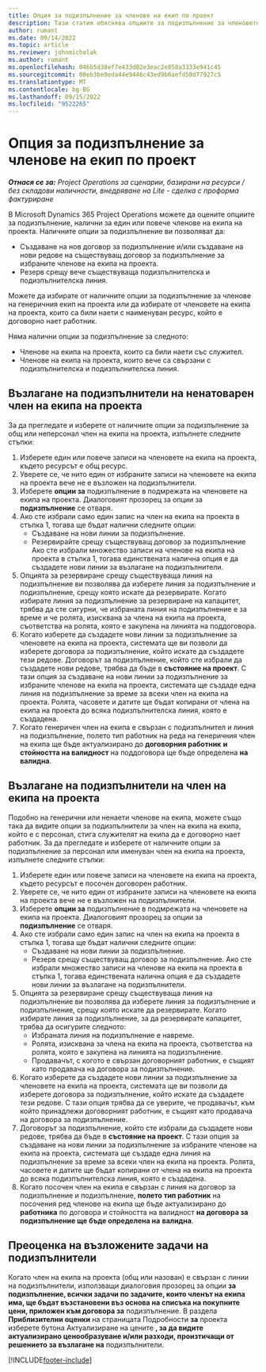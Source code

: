 ```yaml
---
title: Опция за подизпълнение за членове на екип по проект
description: Тази статия обяснява опциите за подизпълнение за членовете на екипа на проекта в Microsoft Dynamics 365 Project Operations.
author: rumant
ms.date: 09/14/2022
ms.topic: article
ms.reviewer: johnmichalak
ms.author: rumant
ms.openlocfilehash: 046b5d38ef7e433d02e3eac2e858a3333e941c45
ms.sourcegitcommit: 08eb3be9eda44e9446c43ed9b6aefd58d77927c5
ms.translationtype: MT
ms.contentlocale: bg-BG
ms.lasthandoff: 09/15/2022
ms.locfileid: "9522265"
---
```

# <a name="subcontracting-options-for-project-team-members"></a>Опция за подизпълнение за членове на екип по проект

_**Отнася се за:** Project Operations за сценарии, базирани на ресурси / без складови наличности, внедряване на Lite - сделка с проформа фактуриране_

В Microsoft Dynamics 365 Project Operations можете да оцените опциите за подизпълнение, налични за един или повече членове на екипа на проекта. Наличните опции за подизпълнение ви позволяват да:

- Създаване на нов договор за подизпълнение и/или създаване на нови редове на съществуващ договор за подизпълнение за избраните членове на екипа на проекта. 
- Резерв срещу вече съществуваща подизпълнителска и подизпълнителска линия. 

Можете да избирате от наличните опции за подизпълнение за членове на генеричния екип на проекта или да избирате от членовете на екипа на проекта, които са били наети с наименуван ресурс, който е договорно нает работник. 

Няма налични опции за подизпълнение за следното:

- Членове на екипа на проекта, които са били наети със служител. 
- Членове на екипа на проекта, които вече са свързани с подизпълнителска и подизпълнителска линия. 

## <a name="subcontracting-an-unstaffed-project-team-member"></a>Възлагане на подизпълнители на ненатоварен член на екипа на проекта

За да прегледате и изберете от наличните опции за подизпълнение за общ или неперсонал член на екипа на проекта, изпълнете следните стъпки:

1. Изберете един или повече записи на членовете на екипа на проекта, където ресурсът е общ ресурс.
2. Уверете се, че нито един от избраните записи на членовете на екипа на проекта вече не е възложен на подизпълнители. 
3. Изберете **опции за** подизпълнение в подмрежата на членовете на екипа на проекта. Диалоговият прозорец за опции за **подизпълнение** се отваря. 
4. Ако сте избрали само един запис на член на екипа на проекта в стъпка 1, тогава ще бъдат налични следните опции:
    - Създаване на нови линии за подизпълнение. 
    - Резервирайте срещу съществуващ договор за подизпълнение Ако сте избрали множество записи на членове на екипа на проекта в стъпка 1, тогава единствената налична опция е да създадете нови линии за възлагане на подизпълнители.
5. Опцията за резервиране срещу съществуваща линия на подизпълнение ви позволява да изберете линия за подизпълнение и подизпълнение, срещу която искате да резервирате. Когато избирате линия за подизпълнение за резервиране на капацитет, трябва да сте сигурни, че избраната линия на подизпълнение е за време и че ролята, изисквана за члена на екипа на проекта, съответства на ролята, която е закупена на линията на поддоговора.
6. Когато изберете да създадете нови линии за подизпълнение за членовете на екипа на проекта, системата ще ви позволи да изберете договора за подизпълнение, който искате да създадете тези редове. Договорът за подизпълнение, който сте избрали да създадете нови редове, трябва да бъде в **състояние на проект**. С тази опция за създаване на нови линии за подизпълнение за избраните членове на екипа на проекта, системата ще създаде една линия на подизпълнение за време за всеки член на екипа на проекта. Ролята, часовете и датите ще бъдат копирани от члена на екипа на проекта до всяка подизпълнителска линия, която е създадена. 
7. Когато генеричен член на екипа е свързан с подизпълнител и линия на подизпълнение, полето тип работник на реда на генеричния член на екипа ще бъде актуализирано до **договорния работник** **и стойността на валидност** на поддоговора ще бъде определена **на** **валидна**.

## <a name="subcontracting-a-staffed-project-team-member"></a>Възлагане на подизпълнители на член на екипа на проекта

Подобно на генерични или ненаети членове на екипа, можете също така да видите опции за подизпълнители за член на екипа на екипа, който е с персонал, стига служителят на екипа да е договорно нает работник. За да прегледате и изберете от наличните опции за подизпълнение за персонал или именуван член на екипа на проекта, изпълнете следните стъпки:

1. Изберете един или повече записи на членовете на екипа на проекта, където ресурсът е посочен договорен работник.
2. Уверете се, че нито един от избраните записи на членовете на екипа на проекта вече не е възложен на подизпълнители. 
3. Изберете **опции за** подизпълнение в подмрежата на членовете на екипа на проекта. Диалоговият прозорец за опции за **подизпълнение** се отваря. 
4. Ако сте избрали само един запис на член на екипа на проекта в стъпка 1, тогава ще бъдат налични следните опции:
      - Създаване на нови линии за подизпълнение.
      - Резерв срещу съществуващ договор за подизпълнение.
  Ако сте избрали множество записи на членове на екипа на проекта в стъпка 1, тогава единствената налична опция е да създадете нови линии за възлагане на подизпълнители.
5. Опцията за резервиране срещу съществуваща линия на подизпълнение ви позволява да изберете линия за подизпълнение и подизпълнение, срещу която искате да резервирате. Когато избирате линия за подизпълнение, за да резервирате капацитет, трябва да осигурите следното:
      - Избраната линия на подизпълнение е навреме. 
      - Ролята, изисквана за члена на екипа на проекта, съответства на ролята, която е закупена на линията на подизпълнение. 
      - Продавачът, с когото е свързан договорният работник, е същият като продавача на договора за подизпълнение.
6. Когато изберете да създадете нови линии за подизпълнение за членовете на екипа на проекта, системата ще ви позволи да изберете договора за подизпълнение, който искате да създадете тези редове. С тази опция трябва да се уверите, че продавачът, към който принадлежи договорният работник, е същият като продавача на договора за подизпълнение. 
7. Договорът за подизпълнение, който сте избрали да създадете нови редове, трябва да бъде в **състояние на проект**. С тази опция за създаване на нови линии за подизпълнение за избраните членове на екипа на проекта, системата ще създаде една линия на подизпълнение за време за всеки член на екипа на проекта. Ролята, часовете и датите ще бъдат копирани от члена на екипа на проекта до всяка подизпълнителска линия, която е създадена.  
8. Когато посочен член на екипа е свързан с линия на договор за подизпълнение и подизпълнение, **полето тип работник** на посочения ред членове на екипа ще бъде актуализирано до **работника** по договора и стойността на валидност **на договора за подизпълнение ще бъде определена на** **валидна**.

## <a name="re-costing-subcontractor-assignments"></a>Преоценка на възложените задачи на подизпълнители

Когато член на екипа на проекта (общ или назован) е свързан с линии на подизпълнители, използващи диалоговия прозорец за опции **за подизпълнение, всички задачи по задачите, които членът на екипа има, ще бъдат възстановени въз основа на списъка на покупните цени, приложен към договора за** подизпълнение. В раздела **Приблизителни оценки** на страницата Подробности **за** проекта изберете бутона Актуализиране на цените **, за да видите актуализирано ценообразуване и/или разходи, произтичащи от решението за възлагане на** подизпълнители.

[!INCLUDE[footer-include](../../includes/footer-banner.md)]
